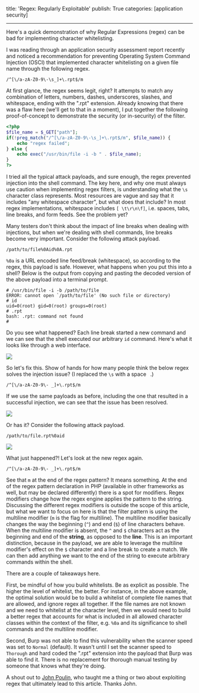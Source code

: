 title: 'Regex: Regularly Exploitable'
publish: True
categories: [application security]

---

Here's a quick demonstration of why Regular Expressions (regex) can be bad for implementing character whitelisting.

<!-- READMORE -->

I was reading through an application security assessment report recently and noticed a recommendation for preventing Operating System Command Injection (OSCI) that implemented character whitelisting on a given file name through the following regex.

``` text
/^[\/a-zA-Z0-9\-\s_]+\.rpt$/m
```

At first glance, the regex seems legit, right? It attempts to match any combination of letters, numbers, dashes, underscores, slashes, and whitespace, ending with the ".rpt" extension. Already knowing that there was a flaw here (we'll get to that in a moment), I put together the following proof-of-concept to demonstrate the security (or in-security) of the filter.

``` php
<?php
$file_name = $_GET["path"];
if(!preg_match("/^[\/a-zA-Z0-9\-\s_]+\.rpt$/m", $file_name)) {
    echo "regex failed";
} else {
    echo exec("/usr/bin/file -i -b " . $file_name);
}
?>
```

I tried all the typical attack payloads, and sure enough, the regex prevented injection into the shell command. The key here, and why one must always use caution when implementing regex filters, is understanding what the `\s` character class represents. Most resources are vague and say that it includes "any whitespace character", but what does that include? In most regex implementations, whitespace includes `[ \t\r\n\f]`, i.e. spaces, tabs, line breaks, and form feeds. See the problem yet?

Many testers don't think about the impact of line breaks when dealing with injections, but when we're dealing with shell commands, line breaks become very important. Consider the following attack payload.

``` text
/path/to/file%0Aid%0A.rpt
```

`%0a` is a URL encoded line feed/break (whitespace), so according to the regex, this payload is safe. However, what happens when you put this into a shell? Below is the output from copying and pasting the decoded version of the above payload into a terminal prompt.

``` text
# /usr/bin/file -i -b /path/to/file
ERROR: cannot open `/path/to/file' (No such file or directory)
# id
uid=0(root) gid=0(root) groups=0(root)
# .rpt
bash: .rpt: command not found
# 
```

Do you see what happened? Each line break started a new command and we can see that the shell executed our arbitrary `id` command. Here's what it looks like through a web interface.

[![](/static/images/posts/regex_wl_1.png)](/static/images/posts/regex_wl_1.png)

So let's fix this. Show of hands for how many people think the below regex solves the injection issue? (I replaced the `\s` with a space ` `.)

``` text
/^[\/a-zA-Z0-9\- _]+\.rpt$/m
```

If we use the same payloads as before, including the one that resulted in a successful injection, we can see that the issue has been resolved.

[![](/static/images/posts/regex_wl_2.png)](/static/images/posts/regex_wl_2.png)

Or has it? Consider the following attack payload.

``` text
/path/to/file.rpt%0aid
```

[![](/static/images/posts/regex_wl_3.png)](/static/images/posts/regex_wl_3.png)

What just happened?! Let's look at the new regex again.

``` text
/^[\/a-zA-Z0-9\- _]+\.rpt$/m
```

See that `m` at the end of the regex pattern? It means something. At the end of the regex pattern declaration in PHP (available in other frameworks as well, but may be declared differently) there is a spot for modifiers. Regex modifiers change how the regex engine applies the pattern to the string. Discussing the different regex modifiers is outside the scope of this article, but what we want to focus on here is that the filter pattern is using the multiline modifier (`m` is the flag for multiline). The multiline modifier basically changes the way the beginning (`^`) and end (`$`) of line characters behave. When the multiline modifier is absent, the `^` and `$` characters act as the beginning and end of the **string**, as opposed to the **line**. This is an important distinction, because in the payload, we are able to leverage the multiline modifier's effect on the `$` character and a line break to create a match. We can then add anything we want to the end of the string to execute arbitrary commands within the shell.

There are a couple of takeaways here.

First, be mindful of how you build whitelists. Be as explicit as possible. The higher the level of whitelist, the better. For instance, in the above example, the optimal solution would be to build a whitelist of complete file names that are allowed, and ignore regex all together. If the file names are not known and we need to whitelist at the character level, then we would need to build a better regex that accounts for what is included in all allowed character classes within the context of the filter, e.g. `%0a` and its significance to shell commands and the multiline modifier.

Second, Burp was not able to find this vulnerability when the scanner speed was set to `Normal` (default). It wasn't until I set the scanner speed to `Thorough` and hard coded the ".rpt" extension into the payload that Burp was able to find it. There is no replacement for thorough manual testing by someone that knows what they're doing.

A shout out to [John Poulin](https://twitter.com/forced_request), who taught me a thing or two about exploiting regex that ultimately lead to this article. Thanks John. 
